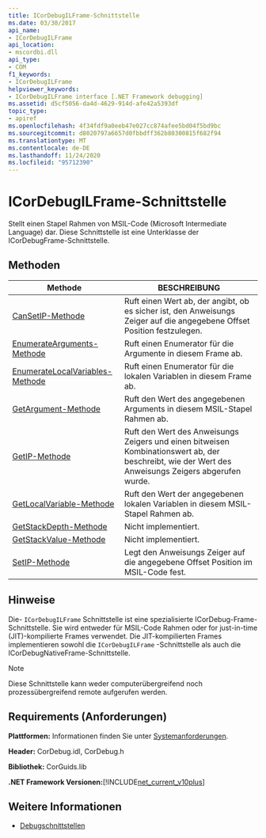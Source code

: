 ```yaml
---
title: ICorDebugILFrame-Schnittstelle
ms.date: 03/30/2017
api_name:
- ICorDebugILFrame
api_location:
- mscordbi.dll
api_type:
- COM
f1_keywords:
- ICorDebugILFrame
helpviewer_keywords:
- ICorDebugILFrame interface [.NET Framework debugging]
ms.assetid: d5cf5056-da4d-4629-914d-afe42a5393df
topic_type:
- apiref
ms.openlocfilehash: 4f34fdf9a0eeb47e027cc874afee5bd04f5bd9bc
ms.sourcegitcommit: d8020797a6657d0fbbdff362b80300815f682f94
ms.translationtype: MT
ms.contentlocale: de-DE
ms.lasthandoff: 11/24/2020
ms.locfileid: "95712390"
---
```

# <a name="icordebugilframe-interface"></a>ICorDebugILFrame-Schnittstelle

Stellt einen Stapel Rahmen von MSIL-Code (Microsoft Intermediate Language) dar. Diese Schnittstelle ist eine Unterklasse der ICorDebugFrame-Schnittstelle.  
  
## <a name="methods"></a>Methoden  
  
|Methode|BESCHREIBUNG|  
|------------|-----------------|  
|[CanSetIP-Methode](icordebugilframe-cansetip-method.md)|Ruft einen Wert ab, der angibt, ob es sicher ist, den Anweisungs Zeiger auf die angegebene Offset Position festzulegen.|  
|[EnumerateArguments-Methode](icordebugilframe-enumeratearguments-method.md)|Ruft einen Enumerator für die Argumente in diesem Frame ab.|  
|[EnumerateLocalVariables-Methode](icordebugilframe-enumeratelocalvariables-method.md)|Ruft einen Enumerator für die lokalen Variablen in diesem Frame ab.|  
|[GetArgument-Methode](icordebugilframe-getargument-method.md)|Ruft den Wert des angegebenen Arguments in diesem MSIL-Stapel Rahmen ab.|  
|[GetIP-Methode](icordebugilframe-getip-method.md)|Ruft den Wert des Anweisungs Zeigers und einen bitweisen Kombinationswert ab, der beschreibt, wie der Wert des Anweisungs Zeigers abgerufen wurde.|  
|[GetLocalVariable-Methode](icordebugilframe-getlocalvariable-method.md)|Ruft den Wert der angegebenen lokalen Variablen in diesem MSIL-Stapel Rahmen ab.|  
|[GetStackDepth-Methode](icordebugilframe-getstackdepth-method.md)|Nicht implementiert.|  
|[GetStackValue-Methode](icordebugilframe-getstackvalue-method.md)|Nicht implementiert.|  
|[SetIP-Methode](icordebugilframe-setip-method.md)|Legt den Anweisungs Zeiger auf die angegebene Offset Position im MSIL-Code fest.|  
  
## <a name="remarks"></a>Hinweise  

 Die- `ICorDebugILFrame` Schnittstelle ist eine spezialisierte ICorDebug-Frame-Schnittstelle. Sie wird entweder für MSIL-Code Rahmen oder for just-in-time (JIT)-kompilierte Frames verwendet. Die JIT-kompilierten Frames implementieren sowohl die `ICorDebugILFrame` -Schnittstelle als auch die ICorDebugNativeFrame-Schnittstelle.  
  
> [!NOTE]
> Diese Schnittstelle kann weder computerübergreifend noch prozessübergreifend remote aufgerufen werden.  
  
## <a name="requirements"></a>Requirements (Anforderungen)  

 **Plattformen:** Informationen finden Sie unter [Systemanforderungen](../../get-started/system-requirements.md).  
  
 **Header:** CorDebug.idl, CorDebug.h  
  
 **Bibliothek:** CorGuids.lib  
  
 **.NET Framework Versionen:**[!INCLUDE[net_current_v10plus](../../../../includes/net-current-v10plus-md.md)]  
  
## <a name="see-also"></a>Weitere Informationen

- [Debugschnittstellen](debugging-interfaces.md)
